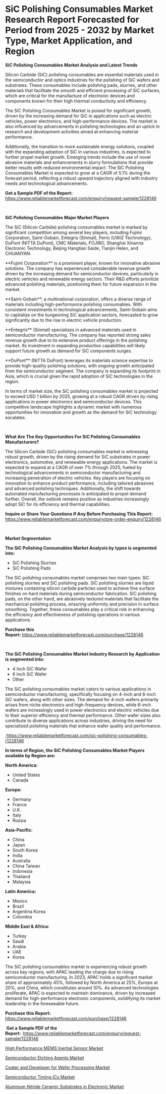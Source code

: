 <p><h1>SiC Polishing Consumables Market Research Report Forecasted for Period from 2025 -  2032 by Market Type, Market Application, and Region</h1></p><p><strong>SiC Polishing Consumables Market Analysis and Latest Trends</strong></p>
<p><p>Silicon Carbide (SiC) polishing consumables are essential materials used in the semiconductor and optics industries for the polishing of SiC wafers and substrates. These consumables include polishing pads, slurries, and other materials that facilitate the smooth and efficient processing of SiC surfaces, which are critical for the manufacture of electronic devices and components known for their high thermal conductivity and efficiency.</p><p>The SiC Polishing Consumables Market is poised for significant growth, driven by the increasing demand for SiC in applications such as electric vehicles, power electronics, and high-performance devices. The market is also influenced by advancements in polishing technologies and an uptick in research and development activities aimed at enhancing material performance.</p><p>Additionally, the transition to more sustainable energy solutions, coupled with the expanding adoption of SiC in various industries, is expected to further propel market growth. Emerging trends include the use of novel abrasive materials and enhancements in slurry formulations that provide better results with reduced environmental impact. The SiC Polishing Consumables Market is expected to grow at a CAGR of 5.1% during the forecast period, reflecting a robust upward trajectory aligned with industry needs and technological advancements.</p></p>
<p><strong>Get a Sample PDF of the Report:&nbsp;</strong> <a href="https://www.reliablemarketforecast.com/enquiry/request-sample/1228146?utm_campaign=1169&utm_medium=2&utm_source=Github&utm_content=ia&utm_term=06042025&utm_id=sic-polishing-consumables">https://www.reliablemarketforecast.com/enquiry/request-sample/1228146</a></p>
<p>&nbsp;</p>
<p><strong>SiC Polishing Consumables Major Market Players</strong></p>
<p><p>The SiC (Silicon Carbide) polishing consumables market is marked by significant competition among several key players, including Fujimi Corporation, Saint-Gobain, Entegris (Sinmat), Ferro (UWiZ Technology), DuPont (NITTA DuPont), CMC Materials, FOJIBO, Shanghai Xinanna Electronic Technology, Beijing Hangtian Saide, Tianjin Helen, and CHUANYAN.</p><p>**Fujimi Corporation** is a prominent player, known for innovative abrasive solutions. The company has experienced considerable revenue growth driven by the increasing demand for semiconductor devices, particularly in electric vehicles and renewable energy sectors. Their R&D efforts prioritize advanced polishing materials, positioning them for future expansion in the market.</p><p>**Saint-Gobain**, a multinational corporation, offers a diverse range of materials including high-performance polishing consumables. With consistent investments in technological advancements, Saint-Gobain aims to capitalize on the burgeoning SiC application sectors, forecasted to grow significantly due to the rise in electric vehicle production.</p><p>**Entegris** (Sinmat) specializes in advanced materials used in semiconductor manufacturing. The company has reported strong sales revenue growth due to its extensive product offerings in the polishing market. Its investment in expanding production capabilities will likely support future growth as demand for SiC components surges.</p><p>**DuPont** (NITTA DuPont) leverages its materials science expertise to provide high-quality polishing solutions, with ongoing growth anticipated from the semiconductor segment. The company is expanding its footprint in Asia, which is crucial given the rapid adoption of SiC technologies in the region.</p><p>In terms of market size, the SiC polishing consumables market is projected to exceed USD 1 billion by 2025, growing at a robust CAGR driven by rising applications in power electronics and semiconductor devices. This competitive landscape highlights a dynamic market with numerous opportunities for innovation and growth as the demand for SiC technology escalates.</p></p>
<p>&nbsp;</p>
<p><strong>What Are The Key Opportunities For SiC Polishing Consumables Manufacturers?</strong></p>
<p><p>The Silicon Carbide (SiC) polishing consumables market is witnessing robust growth, driven by the rising demand for SiC substrates in power electronics, automotive, and renewable energy applications. The market is expected to expand at a CAGR of over 7% through 2025, fueled by technological advancements in semiconductor manufacturing and increasing penetration of electric vehicles. Key players are focusing on innovation to enhance product performance, including tailored abrasives and advanced polishing techniques. Additionally, the shift towards automated manufacturing processes is anticipated to propel demand further. Overall, the outlook remains positive as industries increasingly adopt SiC for its efficiency and thermal capabilities.</p></p>
<p><strong>Inquire or Share Your Questions If Any Before Purchasing This Report:</strong> <a href="https://www.reliablemarketforecast.com/enquiry/pre-order-enquiry/1228146?utm_campaign=1169&utm_medium=2&utm_source=Github&utm_content=ia&utm_term=06042025&utm_id=sic-polishing-consumables">https://www.reliablemarketforecast.com/enquiry/pre-order-enquiry/1228146</a></p>
<p>&nbsp;</p>
<p><strong>Market Segmentation</strong></p>
<p><strong>The SiC Polishing Consumables Market Analysis by types is segmented into:</strong></p>
<p><ul><li>SiC Polishing Slurries</li><li>SiC Polishing Pads</li></ul></p>
<p><p>The SiC polishing consumables market comprises two main types: SiC polishing slurries and SiC polishing pads. SiC polishing slurries are liquid mixtures containing silicon carbide particles used to achieve fine surface finishes on hard materials during semiconductor fabrication. SiC polishing pads, on the other hand, are abrasively textured materials that facilitate the mechanical polishing process, ensuring uniformity and precision in surface smoothing. Together, these consumables play a critical role in enhancing the efficiency and effectiveness of polishing operations in various applications.</p></p>
<p><strong>Purchase this Report:&nbsp;</strong><a href="https://www.reliablemarketforecast.com/purchase/1228146?utm_campaign=1169&utm_medium=2&utm_source=Github&utm_content=ia&utm_term=06042025&utm_id=sic-polishing-consumables">https://www.reliablemarketforecast.com/purchase/1228146</a></p>
<p>&nbsp;</p>
<p><strong>The SiC Polishing Consumables Market Industry Research by Application is segmented into:</strong></p>
<p><ul><li>4 Inch SiC Wafer</li><li>6 Inch SiC Wafer</li><li>Other</li></ul></p>
<p><p>The SiC polishing consumables market caters to various applications in semiconductor manufacturing, specifically focusing on 4-inch and 6-inch SiC wafers, along with other sizes. The demand for 4-inch wafers primarily arises from niche electronics and high-frequency devices, while 6-inch wafers are increasingly used in power electronics and electric vehicles due to their superior efficiency and thermal performance. Other wafer sizes also contribute to diverse applications across industries, driving the need for specialized polishing materials that enhance wafer quality and performance.</p></p>
<p><a href="https://www.reliablemarketforecast.com/sic-polishing-consumables-r1228146?utm_campaign=1169&utm_medium=2&utm_source=Github&utm_content=ia&utm_term=06042025&utm_id=sic-polishing-consumables">&nbsp;https://www.reliablemarketforecast.com/sic-polishing-consumables-r1228146</a></p>
<p><strong>In terms of Region, the SiC Polishing Consumables Market Players available by Region are:</strong></p>
<p>
    <p> <strong> North America: </strong>
        <ul>
            <li>United States</li>
            <li>Canada</li>
        </ul>
        </p> 
    <p> <strong> Europe: </strong>
        <ul>
            <li>Germany</li>
            <li>France</li>
            <li>U.K.</li>
            <li>Italy</li>
            <li>Russia</li>
        </ul>
        </p> 
    <p> <strong> Asia-Pacific: </strong>
        <ul>
            <li>China</li>
            <li>Japan</li>
            <li>South Korea</li>
            <li>India</li>
            <li>Australia</li>
            <li>China Taiwan</li>
            <li>Indonesia</li>
            <li>Thailand</li>
            <li>Malaysia</li>
        </ul>
        </p> 
    <p> <strong> Latin America: </strong>
        <ul>
            <li>Mexico</li>
            <li>Brazil</li>
            <li>Argentina Korea</li>
            <li>Colombia</li>
        </ul>
        </p> 
    <p> <strong> Middle East & Africa: </strong>
        <ul>
            <li>Turkey</li>
            <li>Saudi</li>
            <li>Arabia</li>
            <li>UAE</li>
            <li>Korea</li>
        </ul>
    </p>
    </p>
<p><p>The SiC polishing consumables market is experiencing robust growth across key regions, with APAC leading the charge due to rising semiconductor manufacturing. In 2023, APAC holds a significant market share of approximately 45%, followed by North America at 25%, Europe at 20%, and China, which constitutes around 10%. As advanced technologies proliferate, APAC is expected to maintain dominance, driven by increased demand for high-performance electronic components, solidifying its market leadership in the foreseeable future.</p></p>
<p><strong>Purchase this Report: </strong><a href="https://www.reliablemarketforecast.com/purchase/1228146?utm_campaign=1169&utm_medium=2&utm_source=Github&utm_content=ia&utm_term=06042025&utm_id=sic-polishing-consumables">https://www.reliablemarketforecast.com/purchase/1228146</a></p>
<p>&nbsp;<strong>Get a Sample PDF of the Report:&nbsp;&nbsp;</strong><a href="https://www.reliablemarketforecast.com/enquiry/request-sample/1228146?utm_campaign=1169&utm_medium=2&utm_source=Github&utm_content=ia&utm_term=06042025&utm_id=sic-polishing-consumables">https://www.reliablemarketforecast.com/enquiry/request-sample/1228146</a></p>
<p><strong></strong></p>
<p><p><a href="https://github.com/omduthkevork/Market-Research-Report-List-1/blob/main/high-performance-mems-inertial-sensor-market.md?utm_campaign=1169&utm_medium=2&utm_source=Github&utm_content=ia&utm_term=06042025&utm_id=sic-polishing-consumables">High Performance MEMS Inertial Sensor Market</a></p><p><a href="https://github.com/mcveathuane2/Market-Research-Report-List-1/blob/main/semiconductor-etching-agents-market.md?utm_campaign=1169&utm_medium=2&utm_source=Github&utm_content=ia&utm_term=06042025&utm_id=sic-polishing-consumables">Semiconductor Etching Agents Market</a></p><p><a href="https://github.com/akramisabtu/Market-Research-Report-List-1/blob/main/coater-and-developer-for-wafer-processing-market.md?utm_campaign=1169&utm_medium=2&utm_source=Github&utm_content=ia&utm_term=06042025&utm_id=sic-polishing-consumables">Coater and Developer for Wafer Processing Market</a></p><p><a href="https://github.com/cherrivacius/Market-Research-Report-List-1/blob/main/semiconductor-timing-ics-market.md?utm_campaign=1169&utm_medium=2&utm_source=Github&utm_content=ia&utm_term=06042025&utm_id=sic-polishing-consumables">Semiconductor Timing ICs Market</a></p><p><a href="https://github.com/mafuzakirju/Market-Research-Report-List-1/blob/main/aluminum-nitride-ceramic-substrates-in-electronic-market.md?utm_campaign=1169&utm_medium=2&utm_source=Github&utm_content=ia&utm_term=06042025&utm_id=sic-polishing-consumables">Aluminum Nitride Ceramic Substrates in Electronic Market</a></p></p>
